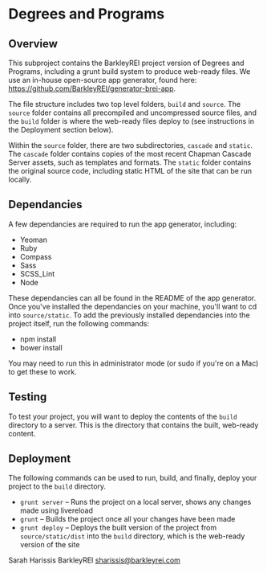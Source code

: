 # Degrees and Programs

## Overview

This subproject contains the BarkleyREI project version of Degrees and Programs, including a grunt build system to produce web-ready files. We use an in-house open-source app generator, found here: https://github.com/BarkleyREI/generator-brei-app.

The file structure includes two top level folders, `build` and `source`. The `source` folder contains all precompiled and uncompressed source files, and the `build` folder is where the web-ready files deploy to (see instructions in the Deployment section below).

Within the `source` folder, there are two subdirectories, `cascade` and `static`. The `cascade` folder contains copies of the most recent Chapman Cascade Server assets, such as templates and formats. The `static` folder contains the original source code, including static HTML of the site that can be run locally.

## Dependancies

A few dependancies are required to run the app generator, including:

- Yeoman
- Ruby
- Compass
- Sass
- SCSS_Lint
- Node

These dependancies can all be found in the README of the app generator. Once you've installed the dependancies on your machine, you'll want to cd into `source/static`. To add the previously installed dependancies into the project itself, run the following commands:

- npm install
- bower install

You may need to run this in administrator mode (or sudo if you're on a Mac) to get these to work.

## Testing

To test your project, you will want to deploy the contents of the `build` directory to a server. This is the directory that contains the built, web-ready content.

## Deployment

The following commands can be used to run, build, and finally, deploy your project to the `build` directory. 

- `grunt server` – Runs the project on a local server, shows any changes made using livereload
- `grunt` – Builds the project once all your changes have been made
- `grunt deploy` – Deploys the built version of the project from `source/static/dist` into the `build` directory, which is the web-ready version of the site


Sarah Harissis
BarkleyREI
sharissis@barkleyrei.com
